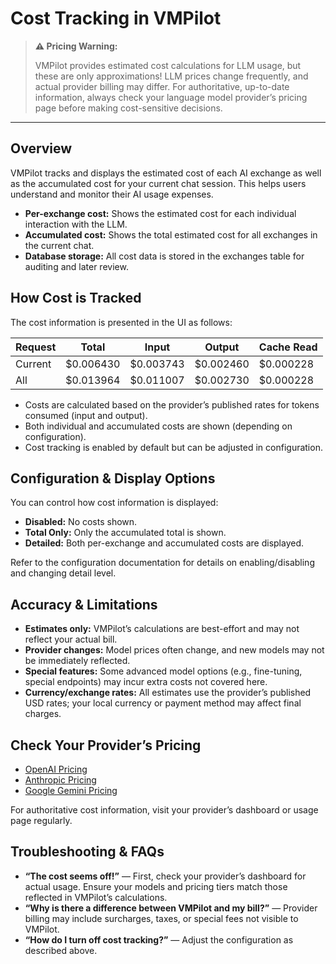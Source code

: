 # Cost Tracking in VMPilot

> **⚠️ Pricing Warning:**
> 
> VMPilot provides estimated cost calculations for LLM usage, but these are only approximations! LLM prices change frequently, and actual provider billing may differ. For authoritative, up-to-date information, always check your language model provider’s pricing page before making cost-sensitive decisions.

---

## Overview

VMPilot tracks and displays the estimated cost of each AI exchange as well as the accumulated cost for your current chat session. This helps users understand and monitor their AI usage expenses.

- **Per-exchange cost:** Shows the estimated cost for each individual interaction with the LLM.
- **Accumulated cost:** Shows the total estimated cost for all exchanges in the current chat.
- **Database storage:** All cost data is stored in the exchanges table for auditing and later review.

## How Cost is Tracked

The cost information is presented in the UI as follows:

| Request | **Total**  | Input     | Output    | Cache Read |
|---------|------------|-----------|-----------|------------|
| Current | $0.006430  | $0.003743 | $0.002460 | $0.000228  |
| All     | $0.013964  | $0.011007 | $0.002730 | $0.000228  |

- Costs are calculated based on the provider’s published rates for tokens consumed (input and output).
- Both individual and accumulated costs are shown (depending on configuration).
- Cost tracking is enabled by default but can be adjusted in configuration.

## Configuration & Display Options

You can control how cost information is displayed:

- **Disabled:** No costs shown.
- **Total Only:** Only the accumulated total is shown.
- **Detailed:** Both per-exchange and accumulated costs are displayed.

Refer to the configuration documentation for details on enabling/disabling and changing detail level.

## Accuracy & Limitations

- **Estimates only:** VMPilot’s calculations are best-effort and may not reflect your actual bill.
- **Provider changes:** Model prices often change, and new models may not be immediately reflected.
- **Special features:** Some advanced model options (e.g., fine-tuning, special endpoints) may incur extra costs not covered here.
- **Currency/exchange rates:** All estimates use the provider’s published USD rates; your local currency or payment method may affect final charges.

## Check Your Provider’s Pricing

- [OpenAI Pricing](https://openai.com/pricing)
- [Anthropic Pricing](https://docs.anthropic.com/claude/docs/pricing)
- [Google Gemini Pricing](https://ai.google.dev/pricing)

For authoritative cost information, visit your provider’s dashboard or usage page regularly.

## Troubleshooting & FAQs

- **“The cost seems off!”** — First, check your provider’s dashboard for actual usage. Ensure your models and pricing tiers match those reflected in VMPilot’s calculations.
- **“Why is there a difference between VMPilot and my bill?”** — Provider billing may include surcharges, taxes, or special fees not visible to VMPilot.
- **“How do I turn off cost tracking?”** — Adjust the configuration as described above.
